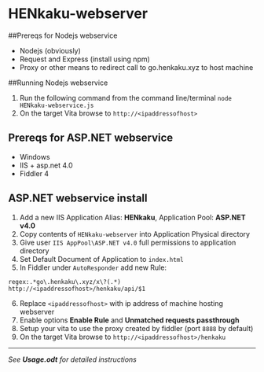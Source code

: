 # HENkaku-webserver

##Prereqs for Nodejs webservice

- Nodejs (obviously)
- Request and Express (install using npm)
- Proxy or other means to redirect call to go.henkaku.xyz to host machine

##Running Nodejs webservice

1. Run the following command from the command line/terminal `node HENkaku-webservice.js`
2. On the target Vita browse to `http://<ipaddressofhost>`

## Prereqs for ASP.NET webservice

- Windows
- IIS + asp.net 4.0
- Fiddler 4

## ASP.NET webservice install

1. Add a new IIS Application Alias: **HENkaku**, Application Pool: **ASP.NET v4.0**
2. Copy contents of `HENkaku-webserver` into Application Physical directory
3. Give user `IIS AppPool\ASP.NET v4.0` full permissions to application directory
4. Set Default Document of Application to `index.html`
5. In Fiddler under `AutoResponder` add new Rule:
  ```
  regex:.*go\.henkaku\.xyz/x\?(.*)
  http://<ipaddressofhost>/henkaku/api/$1
  ```
6. Replace `<ipaddressofhost>` with ip address of machine hosting webserver
7. Enable options **Enable Rule** and **Unmatched requests passthrough**
8. Setup your vita to use the proxy created by fiddler (port `8888` by default)
9. On the target Vita browse to `http://<ipaddressofhost>/henkaku`

------------------------------------------------------------------------------------

_See **Usage.odt** for detailed instructions_

